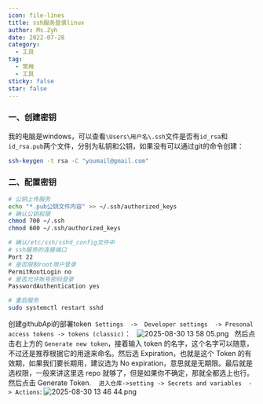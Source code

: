 ```yaml
---
icon: file-lines
title: ssh服务登录linux
author: Ms.Zyh
date: 2022-07-28
category:
  - 工具
tag:
  - 常用
  - 工具
sticky: false
star: false
---
```



### 一、创建密钥

我的电脑是windows，可以查看`\Users\用户名\.ssh`文件是否有`id_rsa`和`id_rsa.pub`两个文件，分别为私钥和公钥，如果没有可以通过git的命令创建：
```sh
ssh-keygen -t rsa -C "youmail@gmail.com"
```
### 二、配置密钥
```sh
# 公钥上传服务
echo "*.pub公钥文件内容" >> ~/.ssh/authorized_keys
# 确认公钥权限
chmod 700 ~/.ssh
chmod 600 ~/.ssh/authorized_keys

# 确认/etc/ssh/sshd_config文件中
# ssh服务的连接端口
Port 22
# 是否限制root用户登录
PermitRootLogin no
# 是否允许账号密码登录
PasswordAuthentication yes

# 重启服务
sudo systemctl restart sshd
```


创建githubApi的部署token
 `Settings  ->  Developer settings  -> Presonal access tokens -> tokens (classic)`：
  ![2025-08-30 13 58 05.png](http://img.zouyh.top/article-img/202508301417107.png)
  然后点击右上方的 `Generate new token`，接着输入 token 的名字，这个名字可以随意，不过还是推荐根据它的用途来命名。然后选 Expiration，也就是这个 Token 的有效期，如果我们要长期用，建议选为 No expiration，意思就是无期限。最后就是选权限，一般来讲这里选 repo 就够了，但是如果你不确定，那就全都选上也行。然后点击 Generate Token.
  
`进入仓库->setting -> Secrets and variables  -> Actions`:
![2025-08-30 13 46 44.png](http://img.zouyh.top/article-img/202508301348535.png)
